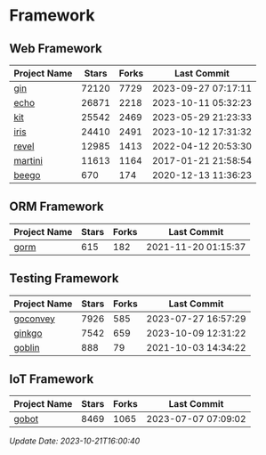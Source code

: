# Framework

## Web Framework
| Project Name | Stars | Forks | Last Commit |
| ------------ | ----- | ----- | ----------- |
| [gin](https://github.com/gin-gonic/gin) | 72120 | 7729 | 2023-09-27 07:17:11 |
| [echo](https://github.com/labstack/echo) | 26871 | 2218 | 2023-10-11 05:32:23 |
| [kit](https://github.com/go-kit/kit) | 25542 | 2469 | 2023-05-29 21:23:33 |
| [iris](https://github.com/kataras/iris) | 24410 | 2491 | 2023-10-12 17:31:32 |
| [revel](https://github.com/revel/revel) | 12985 | 1413 | 2022-04-12 20:53:30 |
| [martini](https://github.com/go-martini/martini) | 11613 | 1164 | 2017-01-21 21:58:54 |
| [beego](https://github.com/astaxie/beego) | 670 | 174 | 2020-12-13 11:36:23 |

## ORM Framework
| Project Name | Stars | Forks | Last Commit |
| ------------ | ----- | ----- | ----------- |
| [gorm](https://github.com/jinzhu/gorm) | 615 | 182 | 2021-11-20 01:15:37 |

## Testing Framework
| Project Name | Stars | Forks | Last Commit |
| ------------ | ----- | ----- | ----------- |
| [goconvey](https://github.com/smartystreets/goconvey) | 7926 | 585 | 2023-07-27 16:57:29 |
| [ginkgo](https://github.com/onsi/ginkgo) | 7542 | 659 | 2023-10-09 12:31:22 |
| [goblin](https://github.com/franela/goblin) | 888 | 79 | 2021-10-03 14:34:22 |

## IoT Framework
| Project Name | Stars | Forks | Last Commit |
| ------------ | ----- | ----- | ----------- |
| [gobot](https://github.com/hybridgroup/gobot) | 8469 | 1065 | 2023-07-07 07:09:02 |

*Update Date: 2023-10-21T16:00:40*